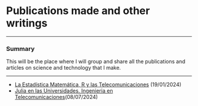 # Publications made and other writings
***
### Summary

This will be the place where I will group and share all the publications and articles on science and technology that I make.

***

- [La Estadística Matemática, R y las Telecomunicaciones](estadistica_matematica_R_telecomunicaciones.md) (19/01/2024)
- [Julia en las Universidades. Ingenieria en Telecomunicaciones](julia_en_universidades.md)(08/07/2024)
  
